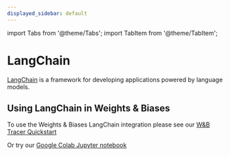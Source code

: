 ```yaml
---
displayed_sidebar: default
---
```

import Tabs from '@theme/Tabs';
import TabItem from '@theme/TabItem';

# LangChain

[LangChain](https://python.langchain.com/) is a framework for developing applications powered by language models.

## Using LangChain in Weights & Biases

To use the Weights & Biases LangChain integration please see our [W&B Tracer Quickstart](../tracer/quickstart.md)

Or try our [Google Colab Jupyter notebook](http://wandb.me/prompts-quickstart)
